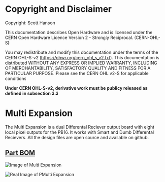 # Copyright and Disclaimer
Copyright: Scott Hanson

This documentation describes Open Hardware and is licensed under the CERN Open Hardware Licence Version 2 - Strongly Reciprocal. (CERN-OHL-S)

You may redistribute and modify this documentation under the terms of the CERN OHL-S-v2 (https://ohwr.org/cern_ohl_s_v2.txt). This documentation is distributed WITHOUT ANY EXPRESS OR IMPLIED WARRANTY, INCLUDING OF MERCHANTABILITY, SATISFACTORY QUALITY AND FITNESS FOR A PARTICULAR PURPOSE. Please see the CERN OHL v2-S for applicable conditions

**Under CERN OHL-S-v2, derivative work must be publicy released as defined in subsection 3.3**

# Multi Expansion

The Multi Expansion is a dual Differental Reciever output board with eight local pixel outputs for the PB16. It works with Smart and Dumb Differental Recievers. All the design files are open source and available on github.

## [Part BOM](https://github.com/computergeek1507/PB_16/raw/master/Multi_Expansion/Multi_Expansion.ods)

![Image of Multi Expansion](https://github.com/computergeek1507/PB_16/raw/master/Multi_Expansion/Multi_Expansion.png)

![Real Image of PMulti Expansion](https://github.com/computergeek1507/PB_16/raw/master/Multi_Expansion/IMG_20191203_202821.jpg)
